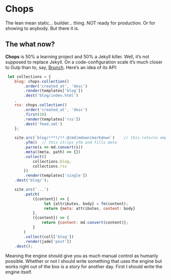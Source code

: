 # Chops
The lean mean static... builder... thing. NOT ready for production. Or for showing to anybody. But there it is.

## The what now?

**Chops** is 50% a learning project and 50% a Jekyll killer. Well, it’s not supposed to replace Jekyll. On a code-configuration scale it’s much closer to Gulp than to, say, [Brunch](http://brunch.io/). Here’s an idea of its API:

```js
 let collections = {
    blog: chops.collection()
        .order('created_at', 'desc')
        .render(templates['blog'])
        .dest('blog/index.html')
    ,
    rss: chops.collection()
        .order('created_at', 'desc')
        .first(10)
        .render(templates['rss'])
        .dest('feed.xml')
    };

    site.src(`blog/!**!/!*.@(md|mdown|markdown`)    // this returns empty meta and raw content
        .yfm()  // this strips yfm and fills meta
        .parse(s => md.convert(s))
        .meta((meta, path) => {})
        .collect([
            collections.blog,
            collections.rss
        ])
        .render(templates['single'])
    .dest('blog/');

    site.src('...')
        .patch(
            ({content}) => {
                 let {attributes, body} = fm(content);
                 return {meta: attributes, content: body}
            },
            ({content}) => {
                return {content: md.convert(content)};
            }
        )
        .collect(coll['blog'])
        .render(jade['post'])
    .dest();
```

Meaning the engine should give you as much manual control as humanly possible. Whether or not I should write something that uses the engine but works right out of the box is a story for another day. First I should write the engine itself.